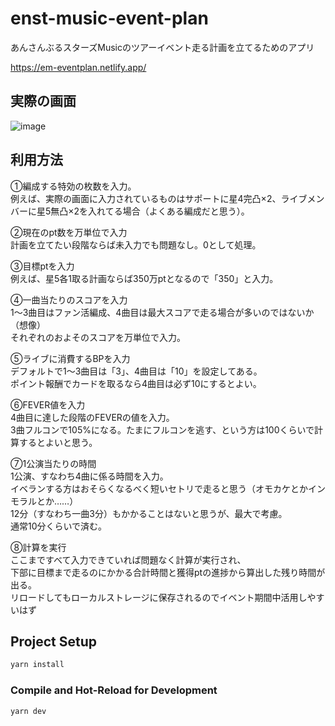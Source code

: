 # enst-music-event-plan

あんさんぶるスターズMusicのツアーイベント走る計画を立てるためのアプリ<br/>

https://em-eventplan.netlify.app/

## 実際の画面
![image](https://github.com/4door/enst-music-event-plan/assets/76190491/73624bc0-1bd2-4c73-9f68-0df624a17919)

## 利用方法
①編成する特効の枚数を入力。<br/>
例えば、実際の画面に入力されているものはサポートに星4完凸×2、ライブメンバーに星5無凸×2を入れてる場合（よくある編成だと思う）。

②現在のpt数を万単位で入力<br/>
計画を立てたい段階ならば未入力でも問題なし。0として処理。

③目標ptを入力<br/>
例えば、星5各1取る計画ならば350万ptとなるので「350」と入力。

④一曲当たりのスコアを入力<br/>
1～3曲目はファン活編成、4曲目は最大スコアで走る場合が多いのではないか（想像）<br/>
それぞれのおよそのスコアを万単位で入力。

⑤ライブに消費するBPを入力<br/>
デフォルトで1～3曲目は「3」、4曲目は「10」を設定してある。<br/>
ポイント報酬でカードを取るなら4曲目は必ず10にするとよい。

⑥FEVER値を入力<br/>
4曲目に達した段階のFEVERの値を入力。<br/>
3曲フルコンで105%になる。たまにフルコンを逃す、という方は100くらいで計算するとよいと思う。

⑦1公演当たりの時間<br/>
1公演、すなわち4曲に係る時間を入力。<br/>
イベランする方はおそらくなるべく短いセトリで走ると思う（オモカケとかインモラルとか……）<br/>
12分（すなわち一曲3分）もかかることはないと思うが、最大で考慮。<br/>
通常10分くらいで済む。

⑧計算を実行<br/>
ここまですべて入力できていれば問題なく計算が実行され、<br/>
下部に目標まで走るのにかかる合計時間と獲得ptの進捗から算出した残り時間が出る。<br/>
リロードしてもローカルストレージに保存されるのでイベント期間中活用しやすいはず

## Project Setup

```sh
yarn install
```

### Compile and Hot-Reload for Development

```sh
yarn dev
```
